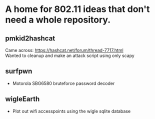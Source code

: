 # A home for 802.11 ideas that don't need a whole repository.

## pmkid2hashcat
Came across:
https://hashcat.net/forum/thread-7717.html</br>
Wanted to cleanup and make an attack script using only scapy

## surfpwn
* Motorola SBG6580 bruteforce password decoder

## wigleEarth
* Plot out wifi accesspoints using the wigle sqlite database
</br></br>
</br></br>
